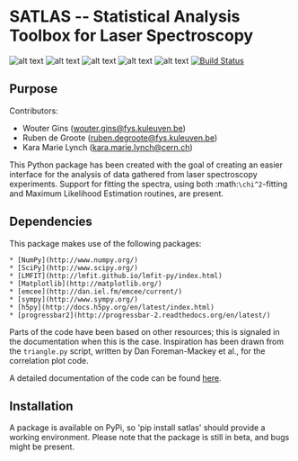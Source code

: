 SATLAS -- Statistical Analysis Toolbox for Laser Spectroscopy
=============================================================
![alt text](https://img.shields.io/badge/DOI-10.5281%2Fzenodo.18444-blue.svg 'DOI Identifier')
![alt text](https://img.shields.io/badge/License-MIT-blue.svg 'License')
![alt text](https://img.shields.io/badge/Python-3.4-green.svg 'Python version')
![alt text](https://img.shields.io/badge/Tested_on-Windows-green.svg 'Supported platform')
![alt text](https://img.shields.io/badge/Not_tested_on-Linux/Mac-red.svg 'Unsupported platform')
[![Build Status](https://travis-ci.org/woutergins/satlas.svg?branch=master)](https://travis-ci.org/woutergins/satlas)

Purpose
-------
Contributors:
* Wouter Gins (wouter.gins@fys.kuleuven.be)
* Ruben de Groote (ruben.degroote@fys.kuleuven.be)
* Kara Marie Lynch (kara.marie.lynch@cern.ch)

This Python package has been created with the goal of creating an easier interface for the analysis of data gathered from laser spectroscopy experiments. Support for fitting the spectra, using both :math:`\chi^2`-fitting and Maximum Likelihood Estimation routines, are present.

Dependencies
------------
This package makes use of the following packages:

    * [NumPy](http://www.numpy.org/)
    * [SciPy](http://www.scipy.org/)
    * [LMFIT](http://lmfit.github.io/lmfit-py/index.html)
    * [Matplotlib](http://matplotlib.org/)
    * [emcee](http://dan.iel.fm/emcee/current/)
    * [sympy](http://www.sympy.org/)
    * [h5py](http://docs.h5py.org/en/latest/index.html)
    * [progressbar2](http://progressbar-2.readthedocs.org/en/latest/)

Parts of the code have been based on other resources; this is signaled in the documentation when this is the case. Inspiration has been drawn from the `triangle.py` script, written by Dan Foreman-Mackey et al., for the correlation plot code.

A detailed documentation of the code can be found [here](http://woutergins.github.io/satlas/).

Installation
------------
A package is available on PyPi, so 'pip install satlas' should provide a working environment. Please note that the package is still in beta, and bugs might be present.
